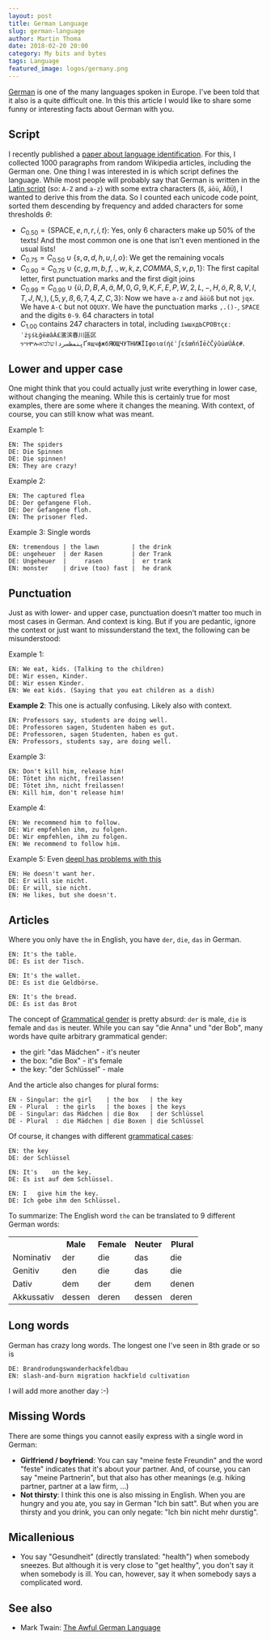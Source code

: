 ```yaml
---
layout: post
title: German Language
slug: german-language
author: Martin Thoma
date: 2018-02-20 20:00
category: My bits and bytes
tags: Language
featured_image: logos/germany.png
---
```

[German](https://en.wikipedia.org/wiki/German_language) is one of the many
languages spoken in Europe. I've been told that it also is a quite difficult
one. In this this article I would like to share some funny or interesting
facts about German with you.


## Script

I recently published a [paper about language identification](https://arxiv.org/pdf/1801.07779.pdf).
For this, I collected 1000 paragraphs from random Wikipedia articles, including
the German one. One thing I was interested in is which script defines the language.
While most people will probably say that German is written in the [Latin script](https://en.wikipedia.org/wiki/Latin_script) (so: `A-Z` and `a-z`) with some extra characters (`ß`, `äöü`, `ÄÖÜ`),
I wanted to derive this from the data. So I counted each unicode code point, sorted them descending
by frequency and added characters for some thresholds $\theta$:

* $C_{0.50} = \{\text{SPACE}, e, n, r, i, t\}$: Yes, only 6 characters make up 50% of the texts! And the most common one is one that isn't even mentioned in the usual lists!
* $C_{0.75} = C_{0.50} \cup \{s, a, d, h, u, l, o\}$: We get the remaining vocals
* $C_{0.90} = C_{0.75} \cup \{c, g, m, b, f, ., w, k, z, COMMA, S, v, p, 1\}$: The first capital letter, first punctuation marks and the first digit joins
* $C_{0.99} = C_{0.90} \cup \{ü, D, B, A, ä, M, 0, G, 9, K, F, E, P, W, 2, L, -, H, ö, R, 8, V, I, T, J, N ,), (, 5, y, ß, 6, 7, 4, Z, C, 3\}$: Now we have `a-z` and `äöüß` but not `jqx`. We have `A-C` but not `OQUXY`. We have the punctuation marks `,.()-`, `SPACE` and the digits `0-9`. 64 characters in total
* $C_{1.00}$ contains 247 characters in total, including `їышхдЬСРОВτςεːˈżşśŁğëæâÀ£濱滨春川區区ንሣሞሎیِنمظسرداשלכואҐящчфжбЯЮЩЧУТНИЖЇІφοιαίήέʿʃɛšœňńİēčČýûúøÚÁ¢#`.


## Lower and upper case

One might think that you could actually just write everything in lower case,
without changing the meaning. While this is certainly true for most examples,
there are some where it changes the meaning. With context, of course, you can
still know what was meant.

Example 1:

```
EN: The spiders
DE: Die Spinnen
DE: Die spinnen!
EN: They are crazy!
```

Example 2:

```
EN: The captured flea
DE: Der gefangene Floh.
DE: Der Gefangene floh.
EN: The prisoner fled.
```

Example 3: Single words

```
EN: tremendous | the lawn         | the drink
DE: ungeheuer  | der Rasen        | der Trank
DE: Ungeheuer  |     rasen        |  er trank
EN: monster    | drive (too) fast |  he drank
```


## Punctuation

Just as with lower- and upper case, punctuation doesn't matter too much in most
cases in German. And context is king. But if you are pedantic, ignore the
context or just want to missunderstand the text, the following can be
misunderstood:

Example 1:

```
EN: We eat, kids. (Talking to the children)
DE: Wir essen, Kinder.
DE: Wir essen Kinder.
EN: We eat kids. (Saying that you eat children as a dish)
```

**Example 2**: This one is actually confusing. Likely also with context.

```
EN: Professors say, students are doing well.
DE: Professoren sagen, Studenten haben es gut.
DE: Professoren, sagen Studenten, haben es gut.
EN: Professors, students say, are doing well.
```

Example 3:

```
EN: Don't kill him, release him!
DE: Tötet ihn nicht, freilassen!
DE: Tötet ihn, nicht freilassen!
EN: Kill him, don't release him!
```

Example 4:

```
EN: We recommend him to follow.
DE: Wir empfehlen ihm, zu folgen.
DE: Wir empfehlen, ihm zu folgen.
EN: We recommend to follow him.
```

Example 5: Even [deepl has problems with this](https://www.deepl.com/translate)

```
EN: He doesn't want her.
DE: Er will sie nicht.
DE: Er will, sie nicht.
EN: He likes, but she doesn't.
```

## Articles

Where you only have `the` in English, you have `der`, `die`, `das` in German.

```
EN: It's the table.
DE: Es ist der Tisch.

EN: It's the wallet.
DE: Es ist die Geldbörse.

EN: It's the bread.
DE: Es ist das Brot
```

The concept of [Grammatical gender](https://en.wikipedia.org/wiki/Grammatical_gender) is pretty absurd: `der` is male, `die` is female and `das` is neuter. While you can say "die Anna" und "der Bob",
many words have quite arbitrary grammatical gender:

* the girl: "das Mädchen" - it's neuter
* the box: "die Box" - it's female
* the key: "der Schlüssel" - male

And the article also changes for plural forms:

```
EN - Singular: the girl    | the box   | the key
EN - Plural  : the girls   | the boxes | the keys
DE - Singular: das Mädchen | die Box   | der Schlüssel
DE - Plural  : die Mädchen | die Boxen | die Schlüssel
```

Of course, it changes with different [grammatical cases](https://en.wikipedia.org/wiki/Grammatical_case):

```
EN: the key
DE: der Schlüssel

EN: It's    on the key.
DE: Es ist auf dem Schlüssel.

EN: I   give him the key.
DE: Ich gebe ihm den Schlüssel.
```

To summarize: The English word `the` can be translated to 9 different German
words:

<table class="table">
    <tr>
        <th></th>
        <th>Male</th>
        <th>Female</th>
        <th>Neuter</th>
        <th>Plural</th>
    </tr>
    <tr>
        <td>Nominativ</td>
        <td>der&nbsp;</td>
        <td>die</td>
        <td>das</td>
        <td>die</td>
    </tr>
    <tr>
        <td>Genitiv</td>
        <td>den</td>
        <td>die</td>
        <td>das</td>
        <td>die</td>
    </tr>
    <tr>
        <td>Dativ</td>
        <td>dem</td>
        <td>der</td>
        <td>dem</td>
        <td>denen</td>
    </tr>
    <tr>
        <td>Akkussativ</td>
        <td>dessen</td>
        <td>deren</td>
        <td>dessen</td>
        <td>deren</td>
    </tr>
</table>


## Long words

German has crazy long words. The longest one I've seen in 8th grade or so is

```
DE: Brandrodungswanderhackfeldbau
EN: slash-and-burn migration hackfield cultivation
```

I will add more another day :-)


## Missing Words

There are some things you cannot easily express with a single word in German:

* **Girlfriend / boyfriend**: You can say "meine feste Freundin" and the word
  "feste" indicates that it's about your partner. And, of course, you can say
  "meine Partnerin", but that also has other meanings (e.g. hiking partner,
  partner at a law firm, ...)
* **Not thirsty**: I think this one is also missing in English. When you are
  hungry and you ate, you say in German "Ich bin satt". But when you are
  thirsty and you drink, you can only negate: "Ich bin nicht mehr durstig".


## Micallenious

* You say "Gesundheit" (directly translated: "health") when somebody sneezes.
  But although it is very close to "get healthy", you don't say it when
  somebody is ill. You can, however, say it when somebody says a complicated
  word.


## See also

* Mark Twain: [The Awful German Language](https://en.wikipedia.org/wiki/The_Awful_German_Language)

